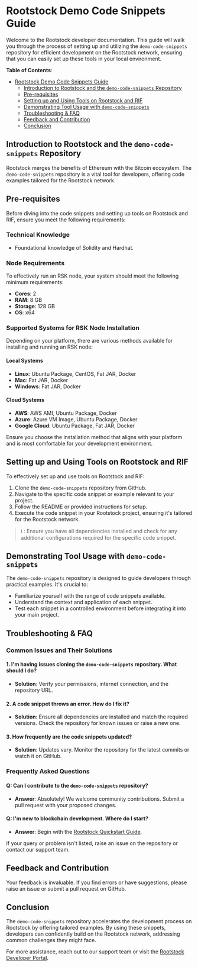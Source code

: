# Rootstock Demo Code Snippets Guide

Welcome to the Rootstock developer documentation. This guide will walk you through the process of setting up and utilizing the `demo-code-snippets` repository for efficient development on the Rootstock network, ensuring that you can easily set up these tools in your local environment.

**Table of Contents**:
- [Rootstock Demo Code Snippets Guide](#rootstock-demo-code-snippets-guide)
  - [Introduction to Rootstock and the `demo-code-snippets` Repository](#introduction-to-rootstock-and-the-demo-code-snippets-repository)
  - [Pre-requisites](#pre-requisites)
  - [Setting up and Using Tools on Rootstock and RIF](#setting-up-and-using-tools-on-rootstock-and-rif)
  - [Demonstrating Tool Usage with `demo-code-snippets`](#demonstrating-tool-usage-with-demo-code-snippets)
  - [Troubleshooting & FAQ](#troubleshooting--faq)
  - [Feedback and Contribution](#feedback-and-contribution)
  - [Conclusion](#conclusion)

## Introduction to Rootstock and the `demo-code-snippets` Repository

Rootstock merges the benefits of Ethereum with the Bitcoin ecosystem. The `demo-code-snippets` repository is a vital tool for developers, offering code examples tailored for the Rootstock network.

## Pre-requisites

Before diving into the code snippets and setting up tools on Rootstock and RIF, ensure you meet the following requirements:

### Technical Knowledge
- Foundational knowledge of Solidity and Hardhat.

### Node Requirements
To effectively run an RSK node, your system should meet the following minimum requirements:

- **Cores**: 2
- **RAM**: 8 GB
- **Storage**: 128 GB
- **OS**: x64

### Supported Systems for RSK Node Installation
Depending on your platform, there are various methods available for installing and running an RSK node:

#### Local Systems
- **Linux**: Ubuntu Package, CentOS, Fat JAR, Docker
- **Mac**: Fat JAR, Docker
- **Windows**: Fat JAR, Docker

#### Cloud Systems
- **AWS**: AWS AMI, Ubuntu Package, Docker
- **Azure**: Azure VM Image, Ubuntu Package, Docker
- **Google Cloud**: Ubuntu Package, Fat JAR, Docker

Ensure you choose the installation method that aligns with your platform and is most comfortable for your development environment.

## Setting up and Using Tools on Rootstock and RIF

To effectively set up and use tools on Rootstock and RIF:

1. Clone the `demo-code-snippets` repository from GitHub.
2. Navigate to the specific code snippet or example relevant to your project.
3. Follow the README or provided instructions for setup.
4. Execute the code snippet in your Rootstock project, ensuring it's tailored for the Rootstock network.

> :information_source: 
> : Ensure you have all dependencies installed and check for any additional configurations required for the specific code snippet.

## Demonstrating Tool Usage with `demo-code-snippets`

The `demo-code-snippets` repository is designed to guide developers through practical examples. It's crucial to:

- Familiarize yourself with the range of code snippets available.
- Understand the context and application of each snippet.
- Test each snippet in a controlled environment before integrating it into your main project.

## Troubleshooting & FAQ

### Common Issues and Their Solutions

#### 1. I'm having issues cloning the `demo-code-snippets` repository. What should I do?

- **Solution**: Verify your permissions, internet connection, and the repository URL.

#### 2. A code snippet throws an error. How do I fix it?

- **Solution**: Ensure all dependencies are installed and match the required versions. Check the repository for known issues or raise a new one.

#### 3. How frequently are the code snippets updated?

- **Solution**: Updates vary. Monitor the repository for the latest commits or watch it on GitHub.

### Frequently Asked Questions

#### Q: Can I contribute to the `demo-code-snippets` repository?

- **Answer**: Absolutely! We welcome community contributions. Submit a pull request with your proposed changes.

#### Q: I'm new to blockchain development. Where do I start?

- **Answer**: Begin with the [Rootstock Quickstart Guide](https://dev.rootstock.io/guides/quickstart/).

If your query or problem isn't listed, raise an issue on the repository or contact our support team.

## Feedback and Contribution

Your feedback is invaluable. If you find errors or have suggestions, please raise an issue or submit a pull request on GitHub.

## Conclusion

The `demo-code-snippets` repository accelerates the development process on Rootstock by offering tailored examples. By using these snippets, developers can confidently build on the Rootstock network, addressing common challenges they might face.

For more assistance, reach out to our support team or visit the [Rootstock Developer Portal](https://dev.rootstock.io/).
